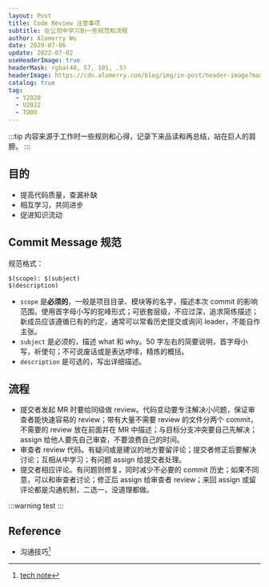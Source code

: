 ```yaml
---
layout: Post
title: Code Review 注意事项
subtitle: 在公司中学习到一些规范和流程
author: Alomerry Wu
date: 2020-07-06
update: 2022-07-02
useHeaderImage: true
headerMask: rgba(40, 57, 101, .5)
headerImage: https://cdn.alomerry.com/blog/img/in-post/header-image?max=64
catalog: true
tag:
  - Y2020
  - U2022
  - TODO
---
```


<!-- Description. -->

<!-- more -->

:::tip
内容来源于工作时一些规则和心得，记录下来品读和再总结，站在巨人的肩膀。
:::


## 目的

- 提高代码质量，查漏补缺
- 相互学习，共同进步
- 促进知识流动

## Commit Message 规范

规范格式：

```text
$(scope): $(subject)
$(description)
```

- `scope` 是**必须的**，一般是项目目录、模块等的名字，描述本次 commit 的影响范围。使用首字母小写的驼峰形式；可嵌套层级，不应过深，追求简练描述；新成员应该遵循已有的约定，通常可以常看历史提交或询问
  leader，不能自作主张。
- `subject` 是必须的，描述 what 和 why。50 字左右的简要说明，首字母小写，祈使句；不可说废话或是表达啰嗦，精炼的概括。
- `description` 是可选的，写出详细描述。

## 流程

- 提交者发起 MR 时要给同级做 review。代码变动要专注解决小问题，保证审查者能快速容易的 review；带有大量不需要 review 的文件分两个 commit，不需要的 review 放在前面并在 MR
  中描述；与目标分支冲突要自己先解决；assign 给他人要先自己审查，不要浪费自己的时间。
- 审查者 review 代码。有疑问或是建议的地方要留评论；提交者修正后要解决讨论；互相从中学习；有问题 assign 给提交者处理。
- 提交者相应评论。有问题则修复，同时减少不必要的 commit 历史；如果不同意，可以和审查者讨论；修正后 assign 给审查者 review；来回 assign 或留评论都是沟通机制，二选一，没道理都做。

:::warning
test
:::

## Reference

- 沟通技巧[^1]

[^1]: [tech note](https://github.com/inetfuture/technote)

